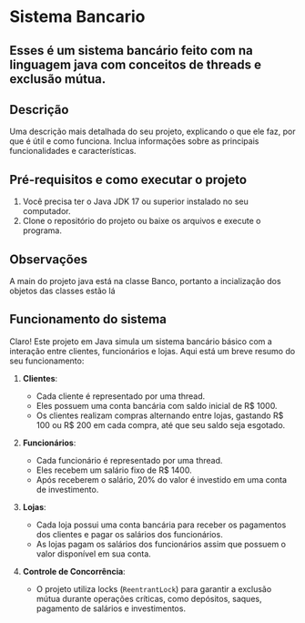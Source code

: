 # Sistema Bancario

Esses é um sistema bancário feito com na linguagem java com conceitos de threads e exclusão mútua.
---


## Descrição

Uma descrição mais detalhada do seu projeto, explicando o que ele faz, por que é útil e como funciona. Inclua informações sobre as principais funcionalidades e características.

## Pré-requisitos e como executar o projeto

1. Você precisa ter o Java JDK 17 ou superior instalado no seu computador.
2. Clone o repositório do projeto ou baixe os arquivos e execute o programa.

## Observações
A main do projeto java está na classe Banco, portanto a incialização dos objetos das classes estão lá

## Funcionamento do sistema

Claro! Este projeto em Java simula um sistema bancário básico com a interação entre clientes, funcionários e lojas. Aqui está um breve resumo do seu funcionamento:

1. **Clientes**:
   - Cada cliente é representado por uma thread.
   - Eles possuem uma conta bancária com saldo inicial de R$ 1000.
   - Os clientes realizam compras alternando entre lojas, gastando R$ 100 ou R$ 200 em cada compra, até que seu saldo seja esgotado.

2. **Funcionários**:
   - Cada funcionário é representado por uma thread.
   - Eles recebem um salário fixo de R$ 1400.
   - Após receberem o salário, 20% do valor é investido em uma conta de investimento.

3. **Lojas**:
   - Cada loja possui uma conta bancária para receber os pagamentos dos clientes e pagar os salários dos funcionários.
   - As lojas pagam os salários dos funcionários assim que possuem o valor disponível em sua conta.

4. **Controle de Concorrência**:
   - O projeto utiliza locks (`ReentrantLock`) para garantir a exclusão mútua durante operações críticas, como depósitos, saques, pagamento de salários e investimentos.
